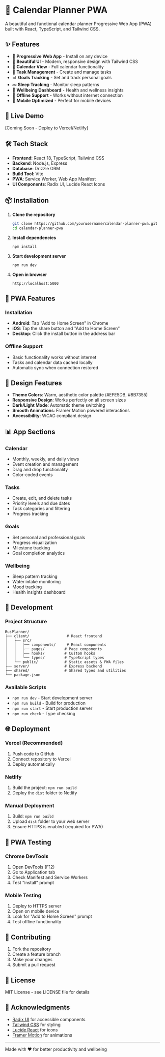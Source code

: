 # 📅 Calendar Planner PWA

A beautiful and functional calendar planner Progressive Web App (PWA) built with React, TypeScript, and Tailwind CSS.

## ✨ Features

- 📱 **Progressive Web App** - Install on any device
- 🎨 **Beautiful UI** - Modern, responsive design with Tailwind CSS
- 📅 **Calendar View** - Full calendar functionality
- 🎯 **Task Management** - Create and manage tasks
- 📊 **Goals Tracking** - Set and track personal goals
- 💤 **Sleep Tracking** - Monitor sleep patterns
- 🌟 **Wellbeing Dashboard** - Health and wellness insights
- 🔄 **Offline Support** - Works without internet connection
- 📱 **Mobile Optimized** - Perfect for mobile devices

## 🚀 Live Demo

[Coming Soon - Deploy to Vercel/Netlify]

## 🛠️ Tech Stack

- **Frontend**: React 18, TypeScript, Tailwind CSS
- **Backend**: Node.js, Express
- **Database**: Drizzle ORM
- **Build Tool**: Vite
- **PWA**: Service Worker, Web App Manifest
- **UI Components**: Radix UI, Lucide React Icons

## 📦 Installation

1. **Clone the repository**
   ```bash
   git clone https://github.com/yourusername/calendar-planner-pwa.git
   cd calendar-planner-pwa
   ```

2. **Install dependencies**
   ```bash
   npm install
   ```

3. **Start development server**
   ```bash
   npm run dev
   ```

4. **Open in browser**
   ```
   http://localhost:5000
   ```

## 📱 PWA Features

### Installation
- **Android**: Tap "Add to Home Screen" in Chrome
- **iOS**: Tap the share button and "Add to Home Screen"
- **Desktop**: Click the install button in the address bar

### Offline Support
- Basic functionality works without internet
- Tasks and calendar data cached locally
- Automatic sync when connection restored

## 🎨 Design Features

- **Theme Colors**: Warm, aesthetic color palette (#EFE5DB, #8B7355)
- **Responsive Design**: Works perfectly on all screen sizes
- **Dark/Light Mode**: Automatic theme switching
- **Smooth Animations**: Framer Motion powered interactions
- **Accessibility**: WCAG compliant design

## 📊 App Sections

### Calendar
- Monthly, weekly, and daily views
- Event creation and management
- Drag and drop functionality
- Color-coded events

### Tasks
- Create, edit, and delete tasks
- Priority levels and due dates
- Task categories and filtering
- Progress tracking

### Goals
- Set personal and professional goals
- Progress visualization
- Milestone tracking
- Goal completion analytics

### Wellbeing
- Sleep pattern tracking
- Water intake monitoring
- Mood tracking
- Health insights dashboard

## 🔧 Development

### Project Structure
```
RusPlanner/
├── client/                 # React frontend
│   ├── src/
│   │   ├── components/     # React components
│   │   ├── pages/         # Page components
│   │   ├── hooks/         # Custom hooks
│   │   └── types/         # TypeScript types
│   └── public/            # Static assets & PWA files
├── server/                # Express backend
├── shared/                # Shared types and utilities
└── package.json
```

### Available Scripts
- `npm run dev` - Start development server
- `npm run build` - Build for production
- `npm run start` - Start production server
- `npm run check` - Type checking

## 🌐 Deployment

### Vercel (Recommended)
1. Push code to GitHub
2. Connect repository to Vercel
3. Deploy automatically

### Netlify
1. Build the project: `npm run build`
2. Deploy the `dist` folder to Netlify

### Manual Deployment
1. Build: `npm run build`
2. Upload `dist` folder to your web server
3. Ensure HTTPS is enabled (required for PWA)

## 📱 PWA Testing

### Chrome DevTools
1. Open DevTools (F12)
2. Go to Application tab
3. Check Manifest and Service Workers
4. Test "Install" prompt

### Mobile Testing
1. Deploy to HTTPS server
2. Open on mobile device
3. Look for "Add to Home Screen" prompt
4. Test offline functionality

## 🤝 Contributing

1. Fork the repository
2. Create a feature branch
3. Make your changes
4. Submit a pull request

## 📄 License

MIT License - see LICENSE file for details

## 🙏 Acknowledgments

- [Radix UI](https://www.radix-ui.com/) for accessible components
- [Tailwind CSS](https://tailwindcss.com/) for styling
- [Lucide React](https://lucide.dev/) for icons
- [Framer Motion](https://www.framer.com/motion/) for animations

---

Made with ❤️ for better productivity and wellbeing 